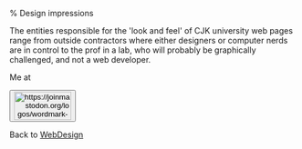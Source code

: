 % Design impressions

The entities responsible for the 'look and feel' of CJK university web pages range from outside contractors where either designers or computer nerds are in control to the prof in a lab, who will probably be graphically challenged, and not a web developer.


Me at
<form action='https://mastodon.sdf.org/@drbean'>
<button type='submit' class='btn'>
<img src='./mastodon.svg'
alt='https://joinmastodon.org/logos/wordmark-black-text.svg'
style='width:100px;height:50px'/>
</button></form>

Back to [WebDesign](WebDesign.html)
